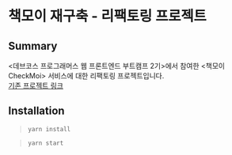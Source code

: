# 책모이 재구축 - 리팩토링 프로젝트

## Summary

<데브코스 프로그래머스 웹 프론트엔드 부트캠프 2기>에서 참여한 <책모이CheckMoi> 서비스에 대한 리팩토링 프로젝트입니다.
<br>
[기존 프로젝트 링크](https://github.com/prgrms-web-devcourse/Team-Books-CheckMoi-FE)

## Installation

> `yarn install`

> `yarn start`
